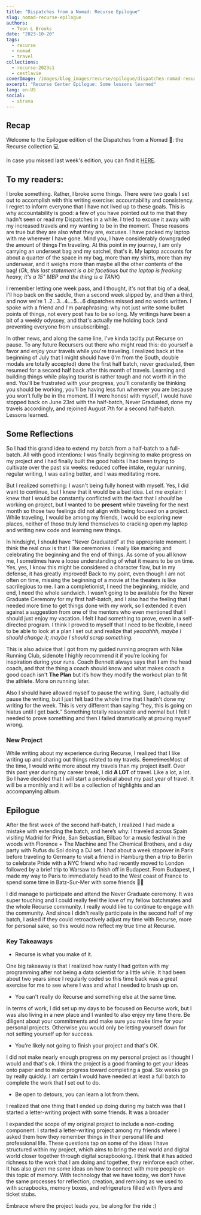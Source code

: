 ```yaml
---
title: "Dispatches from a Nomad: Recurse Epilogue"
slug: nomad-recurse-epilogue
authors:
  - Teon L Brooks
date: "2023-10-20"
tags:
  - recurse
  - nomad
  - travel
collections:
  - recurse-2023s1
  - cestlavie
coverImage: /images/blog_images/recurse/epilogue/dispatches-nomad-recurse-week-epilogue.jpg
excerpt: "Recurse Center Epilogue: Some lessons learned"
lang: en-US
social:
  - strava
---
```


## Recap

Welcome to the Epilogue edition of the Dispatches from a Nomad 🎒: the Recurse collection 💻

In case you missed last week's edition, you can find it [HERE](./dispatches-nomad-recurse-week-06).


## To my readers:

I broke something. Rather, I broke some things. There were two goals I set out to accomplish with this writing exercise: accountability and consistency. I regret to inform everyone that I have not lived up to these goals. This is why accountability is good: a few of you have pointed out to me that they hadn't seen or read my Dispatches in a while. I tried to excuse it away with my increased travels and my wanting to be in the moment. These reasons are true but they are also what they are, excuses. I have packed my laptop with me wherever I have gone. Mind you, I have considerably downgraded the amount of things I'm traveling. At this point in my journey, I am only carrying an underseat bag and my satchel, that's it. My laptop accounts for about a quarter of the space in my bag, more than my shirts, more than my underwear, and it weighs more than maybe all the other contents of the bag! (*Ok, this last statement is a bit facetious but the laptop is freaking heavy, it's a 15" MBP and the thing is a TANK*)

I remember letting one week pass, and I thought, it's not that big of a deal, I'll hop back on the saddle, then a second week slipped by, and then a third, and now we're 1..2...3...4....5....6 dispatches missed and no words written. I spoke with a friend and I'm paraphrasing: why not just write some bullet points of things, not every post has to be so long. My writings have been a bit of a weekly odyssey, and that's actually me holding back (and preventing everyone from unsubscribing).

<!-- edit -->
In other news, and along the same line, I've kinda tacitly put Recurse on pause.  To any future Recursers out there who might read this: do yourself a favor and enjoy your travels while you're traveling. I realized back at the beginning of July that I might should have (I'm from the South, double modals are totally accepted) done the first half batch, never graduated, then resumed for a second half back after this month of travels. Learning and building things while playing tourist is rather tough and not worth it in the end. You'll be frustrated with your progress, you'll constantly be thinking you should be working, you'll be having less fun wherever you are because you won't fully be in the moment. If I were honest with myself, I would have stopped back on June 23rd with the half-batch, Never Graduated, done my travels accordingly, and rejoined August 7th for a second half-batch. Lessons learned.

## Some Reflections

So I had this grand idea to extend my batch from a half-batch to a full-batch. All with good intentions: I was finally beginning to make progress on my project and I had finally built the good habits I had been trying to cultivate over the past six weeks: reduced coffee intake, regular running, regular writing, I was eating better, and I was meditating more.

But I realized something: I wasn't being fully honest with myself. Yes, I did want to continue, but I knew that it would be a bad idea. Let me explain: I knew that I would be constantly conflicted with the fact that I *should* be working on project, but I wanted to be **present** while traveling for the next month so those two feelings did not align with being focused on a project. While traveling, I would be among my friends, I would be exploring new places, neither of those truly lend themselves to cracking open my laptop and writing new code and learning new things.

In hindsight, I should have “Never Graduated” at the appropriate moment. I think the real crux is that I like ceremonies. I really like marking and celebrating the beginning and the end of things. As some of you all know me, I sometimes have a loose understanding of what it means to be on time. Yes, yes, I know this might be considered a character flaw, but in my defense, it has greatly improved! Back to my point, even though I am not often on time, missing the beginning of a movie at the theaters is like sacrilegious to me.
I am a completionist, I need the beginning, middle, and end, I need the whole sandwich. I wasn't going to be available for the Never Graduate Ceremony for my first half-batch, and I also had the feeling that I needed more time to get things done with my work, so I extended it even against a suggestion from one of the mentors who even mentioned that I should just enjoy my vacation. I felt I had something to prove, even in a self-directed program. I think I proved to myself that I need to be flexible, I need to be able to look at a plan I set out and realize that *yeaaahhh, maybe I should change it; maybe I should scrap something.*

This is also advice that I got from my guided running program with Nike Running Club, sidenote I highly recommend it if you’re looking for inspiration during your runs. Coach Bennett always says that **I** am the head coach, and that the thing a coach should know and what makes coach a good coach isn't **The Plan** but it’s how they modify the workout plan to fit the athlete. More on running later.

Also I should have allowed myself to pause the writing. Sure, I actually did pause the writing, but I just felt bad the whole time that I hadn't done my writing for the week. This is very different than saying “hey, this is going on hiatus until I get back.” Something totally reasonable and normal but I felt I needed to prove something and then I failed dramatically at proving myself wrong.

### New Project

While writing about my experience during Recurse, I realized that I like writing up and sharing out things related to my travels. ~~Sometimes~~Most of the time, I would write more about my travels than my project itself. Over this past year during my career break, I did **A LOT** of travel. Like a lot, a lot. So I have decided that I will start a periodical about my past year of travel. It will be a monthly and it will be a collection of highlights and an accompanying album.

<!-- I have been working on a product idea and I think this will help shape it. I would like to be build a tool that combine writing -->

## Epilogue

After the first week of the second half-batch, I realized I had made a mistake with extending the batch, and here’s why: I traveled across Spain visiting Madrid for Pride, San Sebastian, Bilbao for a music festival in the woods with Florence + The Machine and The Chemical Brothers, and a day party with Rufus du Sol doing a DJ set.
I had about a week stopover in Paris before traveling to Germany to visit a friend in Hamburg then a trip to Berlin to celebrate Pride with a NYC friend who had recently moved to London followed by a brief trip to Warsaw to finish off in Budapest. From Budapest, I made my way to Paris to immediately head to the West coast of France to spend some time in Batz-Sur-Mer with some friends 😮‍💨

I did manage to participate and attend the Never Graduate ceremony. It was super touching and I could really feel the love of my fellow batchmates and the whole Recurse community. I really would like to continue to engage with the community. And since I didn't really participate in the second half of my batch, I asked if they could retroactively adjust my time with Recurse, more for personal sake, so this would now reflect my true time at Recurse.

### Key Takeaways

- Recurse is what you make of it.

One big takeaway is that I realized how rusty I had gotten with my programming after not being a data scientist for a little while. It had been about two years since I regularly coded so this time back was a great exercise for me to see where I was and what I needed to brush up on.

- You can't really do Recurse and something else at the same time.

In terms of work, I did set up my days to be focused on Recurse work, but I was also living in a new place and I wanted to also enjoy my time there. Be diligent about your commitments and make sure you make time for your personal projects. Otherwise you would only be letting yourself down for not setting yourself up for success.

- You're likely not going to finish your project and that's OK.

I did not make nearly enough progress on my personal project as I thought I would and that's ok. I think the project is a good framing to get your ideas onto paper and to make progress toward completing a goal. Six weeks go by really quickly. I am certain I would have needed at least a full batch to complete the work that I set out to do.

- Be open to detours, you can learn a lot from them.

I realized that one thing that I ended up doing during my batch was that I started a letter-writing project with some friends. It was a broader

I expanded the scope of my original project to include a non-coding component. I started a letter-writing project among my friends where I asked them how they remember things in their personal life and professional life. These questions tap on some of the ideas I have structured within my project, which aims to bring the real world and digital world closer together through digital scrapbooking. I think that it has added richness to the work that I am doing and together, they reinforce each other.
It has also given me some ideas on how to connect with more people on this topic of memory. With technology that we have today, we don’t have the same processes for reflection, creation, and remixing as we used to with scrapbooks, memory boxes, and refrigerators filled with flyers and ticket stubs.

Embrace where the project leads you, be along for the ride :)
